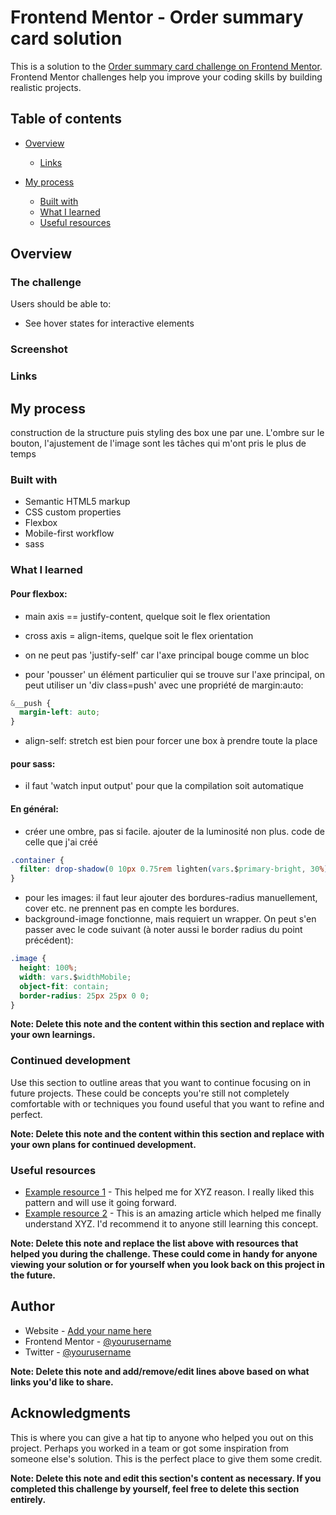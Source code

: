# Frontend Mentor - Order summary card solution

This is a solution to the [Order summary card challenge on Frontend Mentor](https://www.frontendmentor.io/challenges/order-summary-component-QlPmajDUj). Frontend Mentor challenges help you improve your coding skills by building realistic projects.

## Table of contents

- [Overview](#overview)

  - [Links](#links)

- [My process](#my-process)
  - [Built with](#built-with)
  - [What I learned](#what-i-learned)
  - [Useful resources](#useful-resources)

## Overview

### The challenge

Users should be able to:

- See hover states for interactive elements

### Screenshot

### Links

## My process

construction de la structure puis styling des box une par une.
L'ombre sur le bouton, l'ajustement de l'image sont les tâches qui m'ont pris le plus de temps

### Built with

- Semantic HTML5 markup
- CSS custom properties
- Flexbox
- Mobile-first workflow
- sass

### What I learned

#### Pour flexbox:

- main axis == justify-content, quelque soit le flex orientation

- cross axis = align-items, quelque soit le flex orientation

- on ne peut pas 'justify-self' car l'axe principal bouge comme un bloc

- pour 'pousser' un élément particulier qui se trouve sur l'axe principal, on peut utiliser un 'div class=push' avec une propriété de margin:auto:

```css
&__push {
  margin-left: auto;
}
```

- align-self: stretch est bien pour forcer une box à prendre toute la place

#### pour sass:

- il faut 'watch input output' pour que la compilation soit automatique

#### En général:

- créer une ombre, pas si facile. ajouter de la luminosité non plus. code de celle que j'ai créé

```css
.container {
  filter: drop-shadow(0 10px 0.75rem lighten(vars.$primary-bright, 30%));
}
```

- pour les images: il faut leur ajouter des bordures-radius manuellement, cover etc. ne prennent pas en compte les bordures.
- background-image fonctionne, mais requiert un wrapper. On peut s'en passer avec le code suivant (à noter aussi le border radius du point précédent):

```css
.image {
  height: 100%;
  width: vars.$widthMobile;
  object-fit: contain;
  border-radius: 25px 25px 0 0;
}
```

**Note: Delete this note and the content within this section and replace with your own learnings.**

### Continued development

Use this section to outline areas that you want to continue focusing on in future projects. These could be concepts you're still not completely comfortable with or techniques you found useful that you want to refine and perfect.

**Note: Delete this note and the content within this section and replace with your own plans for continued development.**

### Useful resources

- [Example resource 1](https://www.example.com) - This helped me for XYZ reason. I really liked this pattern and will use it going forward.
- [Example resource 2](https://www.example.com) - This is an amazing article which helped me finally understand XYZ. I'd recommend it to anyone still learning this concept.

**Note: Delete this note and replace the list above with resources that helped you during the challenge. These could come in handy for anyone viewing your solution or for yourself when you look back on this project in the future.**

## Author

- Website - [Add your name here](https://www.your-site.com)
- Frontend Mentor - [@yourusername](https://www.frontendmentor.io/profile/yourusername)
- Twitter - [@yourusername](https://www.twitter.com/yourusername)

**Note: Delete this note and add/remove/edit lines above based on what links you'd like to share.**

## Acknowledgments

This is where you can give a hat tip to anyone who helped you out on this project. Perhaps you worked in a team or got some inspiration from someone else's solution. This is the perfect place to give them some credit.

**Note: Delete this note and edit this section's content as necessary. If you completed this challenge by yourself, feel free to delete this section entirely.**
